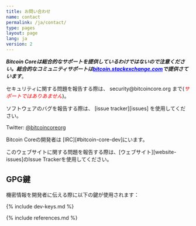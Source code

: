 ```yaml
---
title: お問い合わせ
name: contact
permalink: /ja/contact/
type: pages
layout: page
lang: ja
version: 2
---
```

<i style="font-weight: bold">Bitcoin Coreは総合的なサポートを提供しているわけではないので注意ください。総合的なコミュニティサポートは<a style="color:blue" href="https://bitcoin.stackexchange.com/">bitcoin.stackexchange.com</a>で提供さています</i>。

セキュリティに関する問題を報告する際は、<i class="fa fa-fw fa-envelope"></i> security<span style="display:none"></span>@bitcoincore.org まで(<i style="color:red">サポートではありあません</i>)。

ソフトウェアのバグを報告する際は、<i class="fa fa-fw fa-github"></i> [issue tracker][issues] を使用してください。

<i class="fa fa-fw fa-twitter"></i> Twitter: <a href="https://twitter.com/bitcoincoreorg/">@bitcoincoreorg</a>

Bitcoin Coreの開発者は [IRC][#bitcoin-core-dev]にいます。

このウェブサイトに関する問題を報告する際は、[ウェブサイト][website-issues]のIssue Trackerを使用してください。

## GPG鍵

機密情報を開発者に伝える際に以下の鍵が使用されます：

{% include dev-keys.md %}

{% include references.md %}
